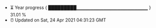 - ⏳ Year progress { █████████▁▁▁▁▁▁▁▁▁▁▁▁▁▁▁▁▁▁▁▁▁ } 31.01 %
- ⏰ Updated on Sat, 24 Apr 2021 04:31:23 GMT

